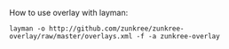 How to use overlay with layman:

```shell
layman -o http://github.com/zunkree/zunkree-overlay/raw/master/overlays.xml -f -a zunkree-overlay
```
